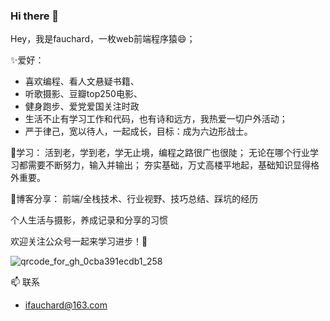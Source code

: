 ### Hi there 👋

Hey，我是fauchard，一枚web前端程序猿😄；

✨爱好：
- 喜欢编程、看人文悬疑书籍、
- 听歌摄影、豆瓣top250电影、
- 健身跑步、爱党爱国关注时政
- 生活不止有学习工作和代码，也有诗和远方，我热爱一切户外活动；
- 严于律己，宽以待人，一起成长，目标：成为六边形战士。

🎇学习：
活到老，学到老，学无止境，编程之路很广也很陡；
无论在哪个行业学习都需要不断努力，输入并输出；
夯实基础，万丈高楼平地起，基础知识显得格外重要。

🎈博客分享：
前端/全栈技术、行业视野、技巧总结、踩坑的经历

个人生活与摄影，养成记录和分享的习惯

欢迎关注公众号一起来学习进步！🌱

![qrcode_for_gh_0cba391ecdb1_258](https://ivolcano.top/upload/2022/08/qrcode_for_gh_0cba391ecdb1_258.jpg)

📫 联系
- ifauchard@163.com
